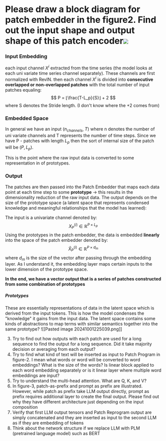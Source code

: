  

# Please draw a block diagram for patch embedder in the figure2.  Find out the input shape and output shape of this patch encoder![](https://github.com/KimMeen/Time-LLM/raw/main/figures/method-detailed-illustration.png)

### Input Embedding 

each input channel $X^i$ extracted from the time series (the model looks at each uni variate time series channel separately). These channels are first normalized with RevIN. then each channel $X^i$ is divided into **consecutive overlapped or non-overlapped patches** with the total number of input patches equaling:
$$
P = ⌊\frac{T-L_p}{S}⌋ + 2
$$
where S denotes the Stride length. (I don't know where the $+2$ comes from)

### Embedded Space 
In general we have an input $(n_{channels}, \;T)$ where n denotes the number of uni variate channels and T represents the number of time steps. Since we have P - patches with length $L_p$ then the sort of internal size of the patch will be $(P, L_p)$. 

This is the point where the raw input data is converted to some representation in of prototypes. 

### Output
The patches are then passed into the Patch Embedder that maps each data point at each time step to some **prototype** -> this results in the dimensionality reduction of the raw input data. The output depends on the size of the prototype space (a latent space that represents condensed knowledge and meaningful relationships that the model has learned):

The input is a univariate channel denoted by: 
$$
X_{P}^{(i)} \in \mathbb{R}^{P \times L_{p}}
$$
Using the prototypes in the patch embedder, the data is embedded **linearly** into the space of the patch embedder denoted by:
$$
\hat{X}_{P}^{(i)} \in \mathbb{R}^{P \times d_{m}}
$$
where $d_{m}$ is the size of the vector after passing through the embedding layer. As I understand it, the embedding layer maps certain inputs to the lower dimension of the prototype space. 

**In the end, we have a vector output that is a  series of patches constructed from some combination of prototypes**

##### Prototypes
These are essentially representations of data in the latent space which is derived from the input tokens. This is how the model condenses the "knowledge" it gains from the input data. The latent space contains some kinds of abstractions to map terms with similar semantics together into the same prototype? 
![[Pasted image 20241001225039.png]]


3. Try to find out how outputs with each patch are used for a long sequence to find the output for a long sequence. Did it take majority decision or averaging from each output?
4. Try to find what kind of text will be inserted as input to Patch Program in figure-2. I mean what words or word will be converted to word embeddings? What is the size of the words? Is linear block applied to each word embedding separately or is it linear layer where multiple word embeddings are input?
5. Try to understand the multi-head attention. What are Q, K, and V?
6. In figure-3, patch-as-prefix and prompt as prefix are illustrated. However, while patch as prefix take LLM output directly, prompt as prefix requires additional layer to create the final output. Please find out why they have different architecture just depending on the input composition
7. Verify that first LLM output tensors and Patch Reprogram output are simply concatenated and they are inserted as input to the second LLM as if they are embedding of tokens
8. Think about the network structure if we replace LLM with PLM (pretrained language model) such as BERT